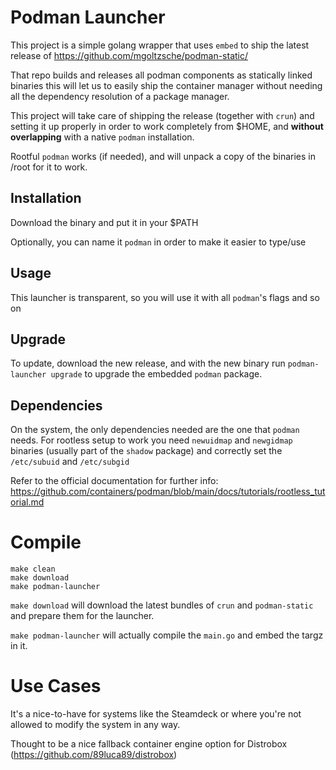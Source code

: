 # Podman Launcher

This project is a simple golang wrapper that uses `embed` to ship the latest release
of https://github.com/mgoltzsche/podman-static/

That repo builds and releases all podman components as statically linked binaries
this will let us to easily ship the container manager without needing all the
dependency resolution of a package manager.

This project will take care of shipping the release (together with `crun`) and
setting it up properly in order to work completely from $HOME, and **without overlapping**
with a native `podman` installation.

Rootful `podman` works (if needed), and will unpack a copy of the binaries in /root for it to
work.

## Installation

Download the binary and put it in your $PATH

Optionally, you can name it `podman` in order to make it easier to type/use

## Usage

This launcher is transparent, so you will use it with all `podman`'s flags and so on

## Upgrade

To update, download the new release, and with the new binary run `podman-launcher upgrade`
to upgrade the embedded `podman` package.

## Dependencies

On the system, the only dependencies needed are the one that `podman` needs.
For rootless setup to work you need `newuidmap` and `newgidmap` binaries (usually
part of the `shadow` package) and correctly set the `/etc/subuid` and `/etc/subgid`

Refer to the official documentation for further info: https://github.com/containers/podman/blob/main/docs/tutorials/rootless_tutorial.md

# Compile

```console
make clean
make download
make podman-launcher
```

`make download` will download the latest bundles of `crun` and `podman-static` and
prepare them for the launcher.

`make podman-launcher` will actually compile the `main.go` and embed the targz in it.

# Use Cases

It's a nice-to-have for systems like the Steamdeck or where you're not allowed
to modify the system in any way.

Thought to be a nice fallback container engine option for Distrobox (https://github.com/89luca89/distrobox)
